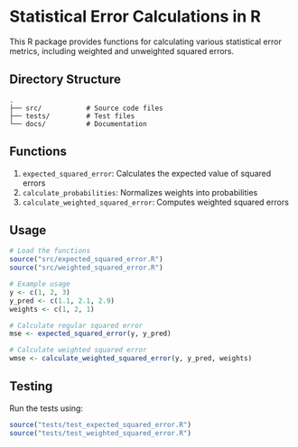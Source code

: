 # Statistical Error Calculations in R

This R package provides functions for calculating various statistical error metrics, including weighted and unweighted squared errors.

## Directory Structure

```
.
├── src/           # Source code files
├── tests/         # Test files
└── docs/          # Documentation
```

## Functions

1. `expected_squared_error`: Calculates the expected value of squared errors
2. `calculate_probabilities`: Normalizes weights into probabilities
3. `calculate_weighted_squared_error`: Computes weighted squared errors

## Usage

```R
# Load the functions
source("src/expected_squared_error.R")
source("src/weighted_squared_error.R")

# Example usage
y <- c(1, 2, 3)
y_pred <- c(1.1, 2.1, 2.9)
weights <- c(1, 2, 1)

# Calculate regular squared error
mse <- expected_squared_error(y, y_pred)

# Calculate weighted squared error
wmse <- calculate_weighted_squared_error(y, y_pred, weights)
```

## Testing

Run the tests using:

```R
source("tests/test_expected_squared_error.R")
source("tests/test_weighted_squared_error.R")
```
